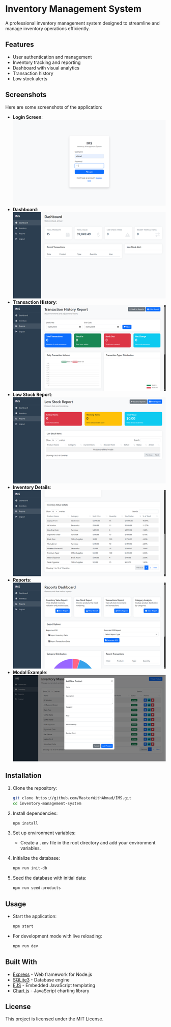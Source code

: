 # Inventory Management System

A professional inventory management system designed to streamline and manage inventory operations efficiently.

## Features

- User authentication and management
- Inventory tracking and reporting
- Dashboard with visual analytics
- Transaction history
- Low stock alerts

## Screenshots

Here are some screenshots of the application:

- **Login Screen**: ![Login Screen](screenshots/ims-login.png)
- **Dashboard**: ![Dashboard](screenshots/ims-dashboard.png)
- **Transaction History**: ![Transaction History](screenshots/transaction-his.png)
- **Low Stock Report**: ![Low Stock Report](screenshots/low-stock-report.png)
- **Inventory Details**: ![Inventory Details](screenshots/ims-ivd.png)
- **Reports**: ![Reports](screenshots/ims-reports.png)
- **Modal Example**: ![Modal Example](screenshots/ims-modal.png)

## Installation

1. Clone the repository:
   ```bash
   git clone https://github.com/MasterWithAhmad/IMS.git
   cd inventory-management-system
   ```

2. Install dependencies:
   ```bash
   npm install
   ```

3. Set up environment variables:
   - Create a `.env` file in the root directory and add your environment variables.

4. Initialize the database:
   ```bash
   npm run init-db
   ```

5. Seed the database with initial data:
   ```bash
   npm run seed-products
   ```

## Usage

- Start the application:
  ```bash
  npm start
  ```

- For development mode with live reloading:
  ```bash
  npm run dev
  ```

## Built With

- [Express](https://expressjs.com/) - Web framework for Node.js
- [SQLite3](https://www.sqlite.org/index.html) - Database engine
- [EJS](https://ejs.co/) - Embedded JavaScript templating
- [Chart.js](https://www.chartjs.org/) - JavaScript charting library

## License

This project is licensed under the MIT License. 
